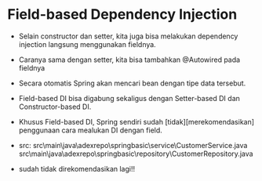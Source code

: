 # Field-based Dependency Injection
- Selain constructor dan setter, kita juga bisa melakukan dependency injection
    langsung menggunakan fieldnya.
- Caranya sama dengan setter, kita bisa tambahkan @Autowired pada fieldnya
- Secara otomatis Spring akan mencari bean dengan tipe data tersebut.
- Field-based DI bisa digabung sekaligus dengan Setter-based DI dan Constructor-based DI.
- Khusus Field-based DI, Spring sendiri sudah [tidak][merekomendasikan] penggunaan
    cara mealukan DI dengan field.
- src:
    src\main\java\adexrepo\springbasic\service\CustomerService.java
    src\main\java\adexrepo\springbasic\repository\CustomerRepository.java

- sudah tidak direkomendasikan lagi!!